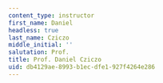 ```yaml
---
content_type: instructor
first_name: Daniel
headless: true
last_name: Cziczo
middle_initial: ''
salutation: Prof.
title: Prof. Daniel Cziczo
uid: db4129ae-8993-b1ec-dfe1-927f4264e286
---
```


